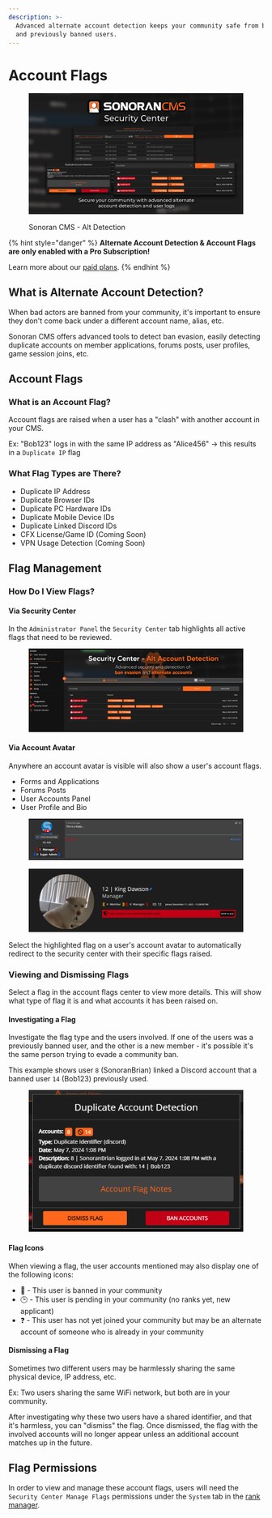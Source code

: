 ```yaml
---
description: >-
  Advanced alternate account detection keeps your community safe from bad actors
  and previously banned users.
---
```


# Account Flags

<figure><img src="../../../.gitbook/assets/image (38).png" alt=""><figcaption><p>Sonoran CMS - Alt Detection</p></figcaption></figure>

{% hint style="danger" %}
**Alternate Account Detection & Account Flags are only enabled with a Pro Subscription!**

Learn more about our [paid plans](../../../pricing/pricing-faq/create-and-manage-a-subscription.md).
{% endhint %}

## What is Alternate Account Detection?

When bad actors are banned from your community, it's important to ensure they don't come back under a different account name, alias, etc.

Sonoran CMS offers advanced tools to detect ban evasion, easily detecting duplicate accounts on member applications, forums posts, user profiles, game session joins, etc.

## Account Flags

### What is an Account Flag?

Account flags are raised when a user has a "clash" with another account in your CMS.

Ex: "Bob123" logs in with the same IP address as "Alice456" -> this results in a `Duplicate IP` flag

### What Flag Types are There?

* Duplicate IP Address
* Duplicate Browser IDs
* Duplicate PC Hardware IDs
* Duplicate Mobile Device IDs
* Duplicate Linked Discord IDs
* CFX License/Game ID (Coming Soon)
* VPN Usage Detection (Coming Soon)

## Flag Management

### How Do I View Flags?

#### Via Security Center

In the `Administrator Panel` the `Security Center` tab highlights all active flags that need to be reviewed.

<figure><img src="../../../.gitbook/assets/image (32).png" alt=""><figcaption></figcaption></figure>

#### Via Account Avatar

Anywhere an account avatar is visible will also show a user's account flags.

* Forms and Applications
* Forums Posts
* User Accounts Panel
* User Profile and Bio

<figure><img src="../../../.gitbook/assets/image (36).png" alt=""><figcaption></figcaption></figure>

<figure><img src="../../../.gitbook/assets/image (34).png" alt=""><figcaption></figcaption></figure>

Select the highlighted flag on a user's account avatar to automatically redirect to the security center with their specific flags raised.

### Viewing and Dismissing Flags

Select a flag in the account flags center to view more details. This will show what type of flag it is and what accounts it has been raised on.

#### Investigating a Flag

Investigate the flag type and the users involved. If one of the users was a previously banned user, and the other is a new member - it's possible it's the same person trying to evade a community ban.

This example shows user `8` (SonoranBrian) linked a Discord account that a banned user `14` (Bob123) previously used.

<figure><img src="../../../.gitbook/assets/image (37).png" alt=""><figcaption></figcaption></figure>

#### Flag Icons

When viewing a flag, the user accounts mentioned may also display one of the following icons:

* 🚫 - This user is banned in your community
* 🕒 - This user is pending in your community (no ranks yet, new applicant)
* ❓ - This user has not yet joined your community but may be an alternate account of someone who is already in your community

#### Dismissing a Flag

Sometimes two different users may be harmlessly sharing the same physical device, IP address, etc.

Ex: Two users sharing the same WiFi network, but both are in your community.

After investigating why these two users have a shared identifier, and that it's harmless, you can "dismiss" the flag. Once dismissed, the flag with the involved accounts will no longer appear unless an additional account matches up in the future.

## Flag Permissions

In order to view and manage these account flags, users will need the `Security Center Manage Flags` permissions under the `System` tab in the [rank manager](../../user-management/creating-departments.md).

